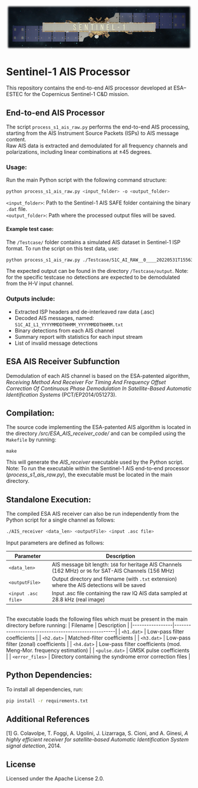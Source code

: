 ![text](src/sentinel1cd.png)
# Sentinel-1 AIS Processor
This repository contains the end-to-end AIS processor developed at ESA–ESTEC for the Copernicus Sentinel-1 C&D mission.

## End-to-end AIS Processor
The script `process_s1_ais_raw.py` performs the end-to-end AIS processing, starting from the AIS Instrument Source Packets (ISPs) to AIS message content. \
Raw AIS data is extracted and demodulated for all frequency channels and polarizations, including linear combinations at ±45 degrees.

### Usage:

Run the main Python script with the following command structure:

```bash
python process_s1_ais_raw.py <input_folder> -o <output_folder>
```
`<input_folder>`: Path to the Sentinel-1 AIS SAFE folder containing the binary `.dat` file.\
`<output_folder>`: Path where the processed output files will be saved.

#### Example test case:
The `/Testcase/` folder contains a simulated AIS dataset in Sentinel-1 ISP format. To run the script on this test data, use:
```bash
python process_s1_ais_raw.py ./Testcase/S1C_AI_RAW__0____20220531T155630_20220531T155744_000016________2D48.SAFE/ -o ./Testcase/output
```
The expected output can be found in the directory `/Testcase/output`. Note: for the specific testcase no detections are expected to be demodulated from the H-V input channel.

### Outputs include:
- Extracted ISP headers and de-interleaved raw data (.asc)
- Decoded AIS messages, named: `S1C_AI_L1_YYYYMMDDTHHMM_YYYYMMDDTHHMM.txt`
- Binary detections from each AIS channel
- Summary report with statistics for each input stream
- List of invalid message detections

## ESA AIS Receiver Subfunction

Demodulation of each AIS channel is based on the ESA-patented algorithm, _Receiving Method And Receiver For Timing And Frequency Offset Correction Of Continuous Phase Demodulation In Satellite-Based Automatic Identification Systems_ (PCT/EP2014/051273).

## Compilation:
The source code implementing the ESA-patented AIS algorithm is located in the directory _/src/ESA_AIS_receiver_code/_ and can be compiled using the `Makefile` by running:
```
make
```
This will generate the _AIS_receiver_ executable used by the Python script. Note: To run the executable within the Sentinel-1 AIS end-to-end processor (_process_s1_ais_raw.py_), the executable must be located in the main directory. 


## Standalone Execution:
The compiled ESA AIS receiver can also be run independently from the Python script for a single channel as follows:

``` bash
./AIS_receiver <data_len> <outputFile> <input .asc file>
```

Input parameters are defined as follows:

| Parameter        | Description                                                                                          |
|------------------|----------------------------------------------------------------------------------------------------|
| `<data_len>`     | AIS message bit length: `168` for heritage AIS Channels (162 MHz) or `96` for SAT-AIS Channels (156 MHz) |
| `<outputFile>`   | Output directory and filename (with `.txt` extension) where the AIS detections will be saved            |
| `<input .asc file>` | Input .asc file containing the raw IQ AIS data sampled at 28.8 kHz (real image)                |


\
The executable loads the following files which must be present in the main directory before running:
| Filename        | Description                                         |
|-----------------|-----------------------------------------------------|
| `<h1.dat>`     | Low-pass filter coefficients                        |
| `<h2.dat>`     | Matched-filter coefficients                         |
| `<h3.dat>`     | Low-pass filter (zonal) coefficients                |
| `<h4.dat>`     | Low-pass filter coefficients (mod. Meng-Mor. frequency estimation) |
| `<pulse.dat>`  | GMSK pulse coefficients                             |
| `<error_files>` | Directory containing the syndrome error correction files                              |


## Python Dependencies:

To install all dependencies, run:
```bash
pip install -r requirements.txt
```

## Additional References
[1] G. Colavolpe, T. Foggi, A. Ugolini, J. Lizarraga, S. Cioni, and A. Ginesi, _A highly efficient receiver for satellite-based Automatic Identification System signal detection_, 2014.

## License
Licensed under the Apache License 2.0.
